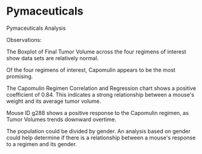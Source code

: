 # Pymaceuticals
Pymaceuticals Analysis

Observations:

The Boxplot of Final Tumor Volume across the four regimens of interest show data sets are relatively normal.

Of the four regimens of interest, Capomulin appears to be the most promising. 

The Capomulin Regimen Correlation and Regression chart shows a positive coefficient of 0.84.
This indicates a strong relationship between a mouse's weight and its average tumor volume.

Mouse ID g288 shows a positive response to the Capomulin regimen, as Tumor Volumes trends downward overtime.

The population could be divided by gender. An analysis based on gender could help determine if there is a relationship between a mouse's response to a regimen and its gender.    